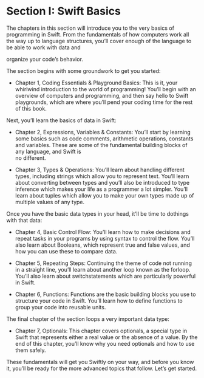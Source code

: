 # Section I: Swift Basics

The chapters in this section will introduce you to the very basics of programming in Swift. From the fundamentals of how computers work all the way up to language structures, you’ll cover enough of the language to be able to work with data and

organize your code’s behavior.

The section begins with some groundwork to get you started:

* Chapter 1, Coding Essentials & Playground Basics: This is it, your whirlwind introduction to the world of programming! You’ll begin with an overview of computers and programming, and then say hello to Swift playgrounds, which are where you’ll pend your coding time for the rest of this book.

Next, you’ll learn the basics of data in Swift:

* Chapter 2, Expressions, Variables & Constants: You’ll start by learning some basics such as code comments, arithmetic operations, constants and variables. These are some of the fundamental building blocks of any language, and Swift is   
  no different.

* Chapter 3, Types & Operations: You’ll learn about handling different types, including strings which allow you to represent text. You’ll learn about converting between types and you’ll also be introduced to type inference which makes your life as a programmer a lot simpler. You’ll learn about tuples which allow you to make your own types made up of multiple values of any type.

Once you have the basic data types in your head, it’ll be time to dothings with that data:

* Chapter 4, Basic Control Flow: You’ll learn how to make decisions and repeat tasks in your programs by using syntax to control the flow. You’ll also learn about Booleans, which represent true and false values, and how you can use these to compare data.

* Chapter 5, Repeating Steps: Continuing the theme of code not running in a straight line, you’ll learn about another loop known as the forloop. You’ll also learn about switchstatements which are particularly powerful in Swift.

* Chapter 6, Functions: Functions are the basic building blocks you use to structure your code in Swift. You’ll learn how to define functions to group your code into reusable units.

The final chapter of the section loops a very important data type:

* Chapter 7, Optionals: This chapter covers optionals, a special type in Swift that represents either a real value or the absence of a value. By the end of this chapter, you’ll know why you need optionals and how to use them safely.

These fundamentals will get you Swiftly on your way, and before you know it, you’ll be ready for the more advanced topics that follow. Let’s get started.

